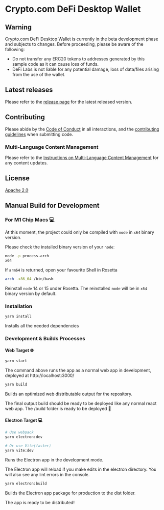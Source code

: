 # Crypto.com DeFi Desktop Wallet

## Warning
Crypto.com DeFi Desktop Wallet is currently in the beta development phase and subjects to changes. Before proceeding, please be aware of the following:

- Do not transfer any ERC20 tokens to addresses generated by this sample code as it can cause loss of funds.
- DeFi Labs is not liable for any potential damage, loss of data/files arising from the use of the wallet.

## Latest releases

Please refer to the [release page](https://github.com/crypto-com/chain-desktop-wallet/releases) for the latest released version.

## Contributing
Please abide by the [Code of Conduct](./CODE_OF_CONDUCT.md) in all interactions, and the [contributing guidelines](./CONTRIBUTING.md) when submitting code.

### Multi-Language Content Management
Please refer to the [Instructions on Multi-Language Content Management](./CONTENT_MANAGEMENT.md) for any content updates. 

## License
[Apache 2.0](./LICENSE)

## Manual Build for Development

### For M1 Chip Macs 💻
At this moment, the project could only be compiled with `node` in `x64` binary version. 

Please check the installed binary version of your `node`:

```sh
node -p process.arch
x64
```
If `arm64` is returned, open your favourite Shell in Rosetta

```sh
arch -x86_64 /bin/bash
```

Reinstall `node` 14 or 15 under Rosetta. The reinstalled `node` will be in `x64` binary version by default. 

### Installation

```sh
yarn install
```
Installs all the needed dependencies

### Development & Builds Processes

#### Web Target 🌐

```sh
yarn start
```
The command above runs the app as a normal web app in development, deployed at http://localhost:3000/

```sh
yarn build
```
Builds an optimized web distributable output for the repository.

The final output build should be ready to be deployed like any normal react web app. The /build folder is ready to be deployed 🚀


#### Electron Target 💻

```sh
# Use webpack
yarn electron:dev

# Or use Vite(faster)
yarn vite:dev
```
Runs the Electron app in the development mode.

The Electron app will reload if you make edits in the electron directory.
You will also see any lint errors in the console.


```sh
yarn electron:build
```
Builds the Electron app package for production to the dist folder.

The app is ready to be distributed!